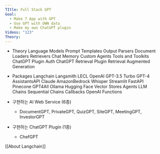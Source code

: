 ```yaml
---
TItle: Full Stack GPT
Goal:
  - Make 7 App with GPT
  - Use GPT with OWN data
  - Make my own ChatGPT plugin
Videos: "123"
Theory:
---
```

- Theory
	  Language Models 
	  Prompt Templates 
	  Output Parsers
	  Document Loaders
	  Retrievers
	  Chat Memory
	  Custom Agents
	  Tools and Toolkits
	  ChatGPT Plugin Auth 
	  ChatGPT Retrieval Plugin
	  Retrieval Augmented Generation

- Packages
	 Langchain
	 Langsmith
	 LECL
	 OpenAI
	 GPT-3.5 Turbo
	 GPT-4
	 AssistantsAPI
	 Claude
	 AmazonBedrock
	 Whisper
	 Streamlit
	 FastAPI
	 Pinecone
	 GPT4All
	 Ollama
	 Hugging Face
	 Vector Stores
	 Agents
	 LLM Chains
	 Sequential Chains
	 Callbacks
	 OpenAI Functions

- 구현하는 AI Web Service (6종)
	- DocumentGPT, PrivateGPT, QuizGPT, SiteGPT, MeetingGPT, InvestorGPT
- 구현하는 ChatGPT Plugin (1종) 
	- ChefGPT

[[About Langchain]]